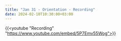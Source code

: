 ```yaml
---
title: "Jan 31 - Orientation - Recording"
date: 2024-02-10T10:30:00+03:00
---
```

{{<youtube "Recording" "https://www.youtube.com/embed/5P7Emv55Wog">}}
